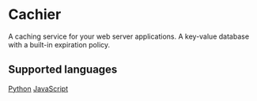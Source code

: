 # Cachier

A caching service for your web server applications.
A key-value database with a built-in expiration policy.

## Supported languages
[Python](https://pypi.org/project/cachier-python/)
[JavaScript](https://www.npmjs.com/package/cachier-js)
<!-- [Ruby](https://rubygems.org/gems/cachier) -->

<!-- ## Table of Contents

- [Installation](#installation)
- [Usage](#usage)
- [Support](#support)
- [Contributing](#contributing)

## Installation

Download to your project directory, add `README.md`, and commit:

```sh
curl -LO http://git.io/Xy0Chg
git add README.md
git commit -m "Use README Boilerplate"
```

## Usage

Replace the contents of `README.md` with your project's:

- Name
- Description
- Installation instructions
- Usage instructions
- Support instructions
- Contributing instructions
- License

Feel free to remove any sections that aren't applicable to your project.

## Support

Please [open an issue](https://github.com/fraction/readme-boilerplate/issues/new) for support.

## Contributing

Please contribute using [Github Flow](https://guides.github.com/introduction/flow/). Create a branch, add commits, and [open a pull request](https://github.com/fraction/readme-boilerplate/compare/).

TODO: write documentation with interacting with the rest api as well
-->
